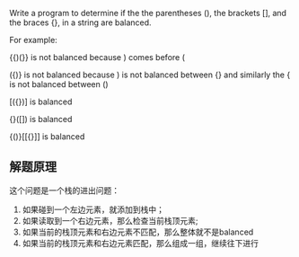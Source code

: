 Write a program to determine if the the parentheses (),
the brackets [], and the braces {}, in a string are balanced.

For example:

{{)(}} is not balanced because ) comes before (

({)} is not balanced because ) is not balanced between {}
     and similarly the { is not balanced between ()

[({})] is balanced

{}([]) is balanced

{()}[[{}]] is balanced

## 解题原理
这个问题是一个栈的进出问题：

1. 如果碰到一个左边元素，就添加到栈中；
2. 如果读取到一个右边元素，那么检查当前栈顶元素;
3. 如果当前的栈顶元素和右边元素不匹配，那么整体就不是balanced
4. 如果当前的栈顶元素和右边元素匹配，那么组成一组，继续往下进行
